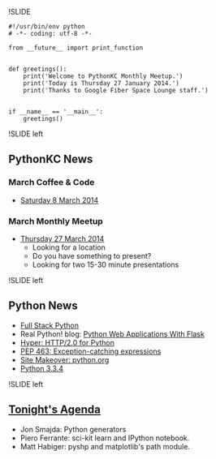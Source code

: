 !SLIDE

~~~~{python}
#!/usr/bin/env python
# -*- coding: utf-8 -*-

from __future__ import print_function


def greetings():
    print('Welcome to PythonKC Monthly Meetup.')
    print('Today is Thursday 27 January 2014.')
    print('Thanks to Google Fiber Space Lounge staff.')


if __name__ == '__main__':
	greetings()

~~~~

!SLIDE left

## PythonKC News

### March Coffee & Code

* [Saturday 8 March 2014](http://www.meetup.com/pythonkc/events/150075712//)

### March Monthly Meetup

* [Thursday 27 March 2014](http://www.meetup.com/pythonkc/events/qwrdthysfbkc/)
	* Looking for a location
	* Do you have something to present?
	* Looking for two 15-30 minute presentations

!SLIDE left

## Python News

* [Full Stack Python](http://www.fullstackpython.com)
* Real Python! blog: [Python Web Applications With Flask](http://www.realpython.com/blog/python/python-web-applications-with-flask-part-i/)
* [Hyper: HTTP/2.0 for Python](https://github.com/Lukasa/hyper)
* [PEP 463: Exception-catching expressions](http://legacy.python.org/dev/peps/pep-0463/)
* [Site Makeover: python.org](http://www.python.org)
* [Python 3.3.4](http://www.python.org/download/releases/3.3.4/)

!SLIDE left

## [Tonight's Agenda](http://www.meetup.com/pythonkc/events/150075682/)

* Jon Smajda: Python generators
* Piero Ferrante: sci-kit learn and IPython notebook.
* Matt Habiger: pyshp and matplotlib's path module.
